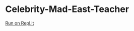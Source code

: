 # Celebrity-Mad-East-Teacher

[Run on Repl.it](https://repl.it/github/snotskie/Celebrity-Mad-East-Teacher)
